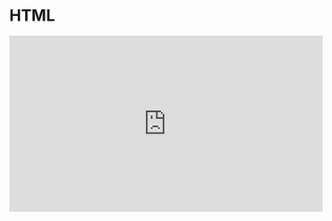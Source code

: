 # HTML

<iframe 
    width="560" 
    height="315" 
    src="https://www.youtube.com/embed/y1WZhtL6FxI" 
    title="YouTube video player" 
    frameborder="0" 
    allow="accelerometer; autoplay; clipboard-write; encrypted-media; gyroscope; picture-in-picture; web-share" 
    allowfullscreen>
</iframe>


